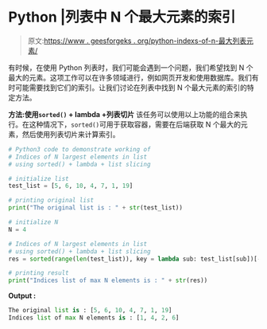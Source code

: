 # Python |列表中 N 个最大元素的索引

> 原文:[https://www . geesforgeks . org/python-indexs-of-n-最大列表元素/](https://www.geeksforgeeks.org/python-indices-of-n-largest-elements-in-list/)

有时候，在使用 Python 列表时，我们可能会遇到一个问题，我们希望找到 N 个最大的元素。这项工作可以在许多领域进行，例如网页开发和使用数据库。我们有时可能需要找到它们的索引。让我们讨论在列表中找到 N 个最大元素的索引的特定方法。

**方法:使用`sorted()` + lambda +列表切片**
该任务可以使用以上功能的组合来执行。在这种情况下，`sorted()`可用于获取容器，需要在后端获取 N 个最大的元素，然后使用列表切片来计算索引。

```py
# Python3 code to demonstrate working of
# Indices of N largest elements in list
# using sorted() + lambda + list slicing

# initialize list
test_list = [5, 6, 10, 4, 7, 1, 19]

# printing original list
print("The original list is : " + str(test_list))

# initialize N 
N = 4

# Indices of N largest elements in list
# using sorted() + lambda + list slicing
res = sorted(range(len(test_list)), key = lambda sub: test_list[sub])[-N:]

# printing result
print("Indices list of max N elements is : " + str(res))
```

**Output :**

```py
The original list is : [5, 6, 10, 4, 7, 1, 19]
Indices list of max N elements is : [1, 4, 2, 6]

```